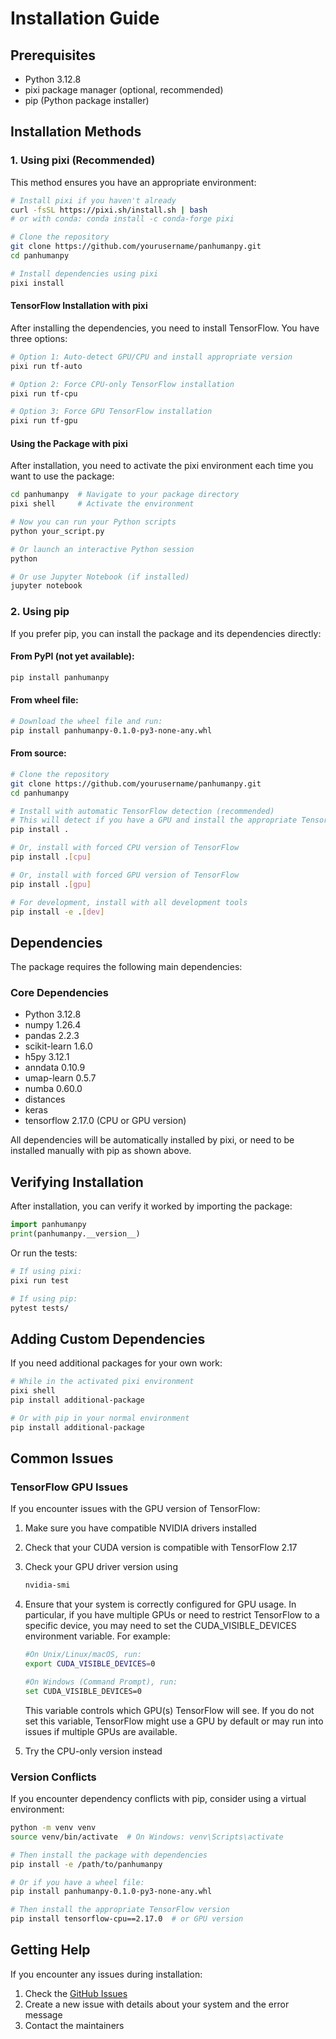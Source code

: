 # Installation Guide

## Prerequisites

- Python 3.12.8
- pixi package manager (optional, recommended)
- pip (Python package installer)

## Installation Methods

### 1. Using pixi (Recommended)

This method ensures you have an appropriate environment:

```bash
# Install pixi if you haven't already
curl -fsSL https://pixi.sh/install.sh | bash
# or with conda: conda install -c conda-forge pixi

# Clone the repository
git clone https://github.com/yourusername/panhumanpy.git
cd panhumanpy

# Install dependencies using pixi
pixi install
```

#### TensorFlow Installation with pixi

After installing the dependencies, you need to install TensorFlow. You have three options:

```bash
# Option 1: Auto-detect GPU/CPU and install appropriate version
pixi run tf-auto

# Option 2: Force CPU-only TensorFlow installation
pixi run tf-cpu

# Option 3: Force GPU TensorFlow installation
pixi run tf-gpu
```

#### Using the Package with pixi

After installation, you need to activate the pixi environment each time you want to use the package:

```bash
cd panhumanpy  # Navigate to your package directory
pixi shell     # Activate the environment

# Now you can run your Python scripts
python your_script.py

# Or launch an interactive Python session
python

# Or use Jupyter Notebook (if installed)
jupyter notebook
```

### 2. Using pip

If you prefer pip, you can install the package and its dependencies directly:

#### From PyPI (not yet available):
```bash
pip install panhumanpy
```

#### From wheel file:
```bash
# Download the wheel file and run:
pip install panhumanpy-0.1.0-py3-none-any.whl
```

#### From source:
```bash
# Clone the repository
git clone https://github.com/yourusername/panhumanpy.git
cd panhumanpy

# Install with automatic TensorFlow detection (recommended)
# This will detect if you have a GPU and install the appropriate TensorFlow version
pip install .

# Or, install with forced CPU version of TensorFlow
pip install .[cpu]

# Or, install with forced GPU version of TensorFlow
pip install .[gpu]

# For development, install with all development tools
pip install -e .[dev]
```

## Dependencies

The package requires the following main dependencies:

### Core Dependencies
- Python 3.12.8
- numpy 1.26.4
- pandas 2.2.3
- scikit-learn 1.6.0
- h5py 3.12.1
- anndata 0.10.9
- umap-learn 0.5.7
- numba 0.60.0
- distances
- keras
- tensorflow 2.17.0 (CPU or GPU version)

All dependencies will be automatically installed by pixi, or need to be installed manually with pip as shown above.

## Verifying Installation

After installation, you can verify it worked by importing the package:

```python
import panhumanpy
print(panhumanpy.__version__)
```

Or run the tests:

```bash
# If using pixi:
pixi run test

# If using pip:
pytest tests/
```

## Adding Custom Dependencies

If you need additional packages for your own work:

```bash
# While in the activated pixi environment
pixi shell
pip install additional-package

# Or with pip in your normal environment
pip install additional-package
```

## Common Issues

### TensorFlow GPU Issues

If you encounter issues with the GPU version of TensorFlow:

1. Make sure you have compatible NVIDIA drivers installed
2. Check that your CUDA version is compatible with TensorFlow 2.17
3. Check your GPU driver version using 
    ```bash
    nvidia-smi
    ```
4. Ensure that your system is correctly configured for GPU usage. In particular, if you have multiple GPUs or need to restrict TensorFlow to a specific device, you may need to set the CUDA_VISIBLE_DEVICES environment variable. For example:
    ```bash
    #On Unix/Linux/macOS, run:
    export CUDA_VISIBLE_DEVICES=0

    #On Windows (Command Prompt), run:
    set CUDA_VISIBLE_DEVICES=0
    ```
    This variable controls which GPU(s) TensorFlow will see. If you do not set this variable, TensorFlow might use a GPU by default or may run into issues if multiple GPUs are available.

5. Try the CPU-only version instead

### Version Conflicts

If you encounter dependency conflicts with pip, consider using a virtual environment:

```bash
python -m venv venv
source venv/bin/activate  # On Windows: venv\Scripts\activate

# Then install the package with dependencies
pip install -e /path/to/panhumanpy

# Or if you have a wheel file:
pip install panhumanpy-0.1.0-py3-none-any.whl

# Then install the appropriate TensorFlow version
pip install tensorflow-cpu==2.17.0  # or GPU version
```

## Getting Help

If you encounter any issues during installation:
1. Check the [GitHub Issues](https://github.com/rsatija/panhumanpy/issues)
2. Create a new issue with details about your system and the error message
3. Contact the maintainers